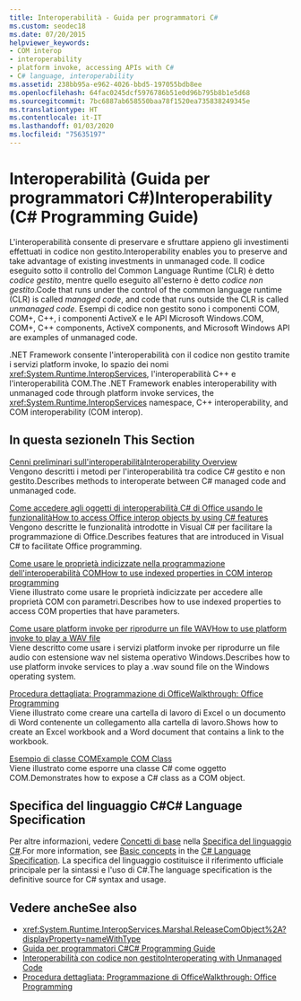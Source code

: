 ```yaml
---
title: Interoperabilità - Guida per programmatori C#
ms.custom: seodec18
ms.date: 07/20/2015
helpviewer_keywords:
- COM interop
- interoperability
- platform invoke, accessing APIs with C#
- C# language, interoperability
ms.assetid: 238bb95a-e962-4026-bbd5-197055bdb8ee
ms.openlocfilehash: 64fac0245dcf5976786b51e0d96b795b8b1e5d68
ms.sourcegitcommit: 7bc6887ab658550baa78f1520ea735838249345e
ms.translationtype: HT
ms.contentlocale: it-IT
ms.lasthandoff: 01/03/2020
ms.locfileid: "75635197"
---
```

# <a name="interoperability-c-programming-guide"></a><span data-ttu-id="bec62-102">Interoperabilità (Guida per programmatori C#)</span><span class="sxs-lookup"><span data-stu-id="bec62-102">Interoperability (C# Programming Guide)</span></span>
<span data-ttu-id="bec62-103">L'interoperabilità consente di preservare e sfruttare appieno gli investimenti effettuati in codice non gestito.</span><span class="sxs-lookup"><span data-stu-id="bec62-103">Interoperability enables you to preserve and take advantage of existing investments in unmanaged code.</span></span> <span data-ttu-id="bec62-104">Il codice eseguito sotto il controllo del Common Language Runtime (CLR) è detto *codice gestito*, mentre quello eseguito all'esterno è detto *codice non gestito*.</span><span class="sxs-lookup"><span data-stu-id="bec62-104">Code that runs under the control of the common language runtime (CLR) is called *managed code*, and code that runs outside the CLR is called *unmanaged code*.</span></span> <span data-ttu-id="bec62-105">Esempi di codice non gestito sono i componenti COM, COM+, C++, i componenti ActiveX e le API Microsoft Windows.</span><span class="sxs-lookup"><span data-stu-id="bec62-105">COM, COM+, C++ components, ActiveX components, and Microsoft Windows API are examples of unmanaged code.</span></span>  
  
 <span data-ttu-id="bec62-106">.NET Framework consente l'interoperabilità con il codice non gestito tramite i servizi platform invoke, lo spazio dei nomi <xref:System.Runtime.InteropServices>, l'interoperabilità C++ e l'interoperabilità COM.</span><span class="sxs-lookup"><span data-stu-id="bec62-106">The .NET Framework enables interoperability with unmanaged code through platform invoke services, the <xref:System.Runtime.InteropServices> namespace, C++ interoperability, and COM interoperability (COM interop).</span></span>  
  
## <a name="in-this-section"></a><span data-ttu-id="bec62-107">In questa sezione</span><span class="sxs-lookup"><span data-stu-id="bec62-107">In This Section</span></span>  
 [<span data-ttu-id="bec62-108">Cenni preliminari sull'interoperabilità</span><span class="sxs-lookup"><span data-stu-id="bec62-108">Interoperability Overview</span></span>](./interoperability-overview.md)  
 <span data-ttu-id="bec62-109">Vengono descritti i metodi per l'interoperabilità tra codice C# gestito e non gestito.</span><span class="sxs-lookup"><span data-stu-id="bec62-109">Describes methods to interoperate between C# managed code and unmanaged code.</span></span>  
  
 [<span data-ttu-id="bec62-110">Come accedere agli oggetti di interoperabilità C# di Office usando le funzionalità</span><span class="sxs-lookup"><span data-stu-id="bec62-110">How to access Office interop objects by using C# features</span></span>](./how-to-access-office-onterop-objects.md)  
 <span data-ttu-id="bec62-111">Vengono descritte le funzionalità introdotte in Visual C# per facilitare la programmazione di Office.</span><span class="sxs-lookup"><span data-stu-id="bec62-111">Describes features that are introduced in Visual C# to facilitate Office programming.</span></span>  
  
 [<span data-ttu-id="bec62-112">Come usare le proprietà indicizzate nella programmazione dell'interoperabilità COM</span><span class="sxs-lookup"><span data-stu-id="bec62-112">How to use indexed properties in COM interop programming</span></span>](./how-to-use-indexed-properties-in-com-interop-rogramming.md)  
 <span data-ttu-id="bec62-113">Viene illustrato come usare le proprietà indicizzate per accedere alle proprietà COM con parametri.</span><span class="sxs-lookup"><span data-stu-id="bec62-113">Describes how to use indexed properties to access COM properties that have parameters.</span></span>  
  
 [<span data-ttu-id="bec62-114">Come usare platform invoke per riprodurre un file WAV</span><span class="sxs-lookup"><span data-stu-id="bec62-114">How to use platform invoke to play a WAV file</span></span>](./how-to-use-platform-invoke-to-play-a-wave-file.md)  
 <span data-ttu-id="bec62-115">Viene descritto come usare i servizi platform invoke per riprodurre un file audio con estensione wav nel sistema operativo Windows.</span><span class="sxs-lookup"><span data-stu-id="bec62-115">Describes how to use platform invoke services to play a .wav sound file on the Windows operating system.</span></span>  
  
 [<span data-ttu-id="bec62-116">Procedura dettagliata: Programmazione di Office</span><span class="sxs-lookup"><span data-stu-id="bec62-116">Walkthrough: Office Programming</span></span>](./walkthrough-office-programming.md)  
 <span data-ttu-id="bec62-117">Viene illustrato come creare una cartella di lavoro di Excel o un documento di Word contenente un collegamento alla cartella di lavoro.</span><span class="sxs-lookup"><span data-stu-id="bec62-117">Shows how to create an Excel workbook and a Word document that contains a link to the workbook.</span></span>  
  
 [<span data-ttu-id="bec62-118">Esempio di classe COM</span><span class="sxs-lookup"><span data-stu-id="bec62-118">Example COM Class</span></span>](./example-com-class.md)  
 <span data-ttu-id="bec62-119">Viene illustrato come esporre una classe C# come oggetto COM.</span><span class="sxs-lookup"><span data-stu-id="bec62-119">Demonstrates how to expose a C# class as a COM object.</span></span>  
  
## <a name="c-language-specification"></a><span data-ttu-id="bec62-120">Specifica del linguaggio C#</span><span class="sxs-lookup"><span data-stu-id="bec62-120">C# Language Specification</span></span>  

<span data-ttu-id="bec62-121">Per altre informazioni, vedere [Concetti di base](~/_csharplang/spec/unsafe-code.md) nella [Specifica del linguaggio C#](/dotnet/csharp/language-reference/language-specification/introduction).</span><span class="sxs-lookup"><span data-stu-id="bec62-121">For more information, see [Basic concepts](~/_csharplang/spec/unsafe-code.md) in the [C# Language Specification](/dotnet/csharp/language-reference/language-specification/introduction).</span></span> <span data-ttu-id="bec62-122">La specifica del linguaggio costituisce il riferimento ufficiale principale per la sintassi e l'uso di C#.</span><span class="sxs-lookup"><span data-stu-id="bec62-122">The language specification is the definitive source for C# syntax and usage.</span></span>
  
## <a name="see-also"></a><span data-ttu-id="bec62-123">Vedere anche</span><span class="sxs-lookup"><span data-stu-id="bec62-123">See also</span></span>

- <xref:System.Runtime.InteropServices.Marshal.ReleaseComObject%2A?displayProperty=nameWithType>
- [<span data-ttu-id="bec62-124">Guida per programmatori C#</span><span class="sxs-lookup"><span data-stu-id="bec62-124">C# Programming Guide</span></span>](../index.md)
- [<span data-ttu-id="bec62-125">Interoperabilità con codice non gestito</span><span class="sxs-lookup"><span data-stu-id="bec62-125">Interoperating with Unmanaged Code</span></span>](../../../framework/interop/index.md)
- [<span data-ttu-id="bec62-126">Procedura dettagliata: Programmazione di Office</span><span class="sxs-lookup"><span data-stu-id="bec62-126">Walkthrough: Office Programming</span></span>](./walkthrough-office-programming.md)

